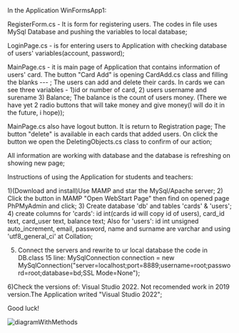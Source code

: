 In the Application WinFormsApp1:

RegisterForm.cs - It is form for registering users. The codes in file uses MySql Database and
pushing the variables to local database;

LoginPage.cs - is for entering users to Application with checking database of users' variables(account, password);

MainPage.cs - it is main page of Application that contains information of users' card. The button
 "Card Add" is opening CardAdd.cs class and filling the blanks --- ;
The users can add and delete their cards. In cards we can see three variables - 1)id or number of card, 
2) users username and surename 3) Balance; The balance is the count of users money.
(There we have yet 2 radio buttons 
that will take money and give money(I will do it in the future, i hope));

MainPage.cs also have logout button. It is return to Registration page;
The button "delete" is available in each cards that added users. On click the button we
open the DeletingObjects.cs class to confirm of our action;

All information are working with database and the database is refreshing on showing new page;


Instructions of using the Application for students and teachers:

1)(Download and install)Use MAMP and star the MySql/Apache server;
2) Click the button in MAMP "Open WebStart Page" then find on opened page PhPMyAdmin and click;
3) Create database 'db' and tables 'cards' & 'users';
4) create columns for 'cards':
id int(cards id will copy id of users), card_id text, card_user text, balance text;
Also for 'users':
id int unsigned auto_increment, email, password, name and surname are varchar and using 'utf8_general_ci' at Collation;

5) Connect the servers and rewrite to ur local database the code in DB.class 15 line:
MySqlConnection connection = new MySqlConnection("server=localhost;port=8889;username=root;password=root;database=bd;SSL Mode=None");

6)Check the versions of: 
Visual Studio 2022. Not recomended work in 2019 version.The Application writed "Visual Studio 2022";

Good luck!

![diagramWithMethods](https://user-images.githubusercontent.com/76080041/201706573-d81d4580-6829-4f4e-a3de-eb9953af20d9.png)




